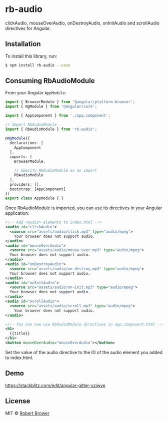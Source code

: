 # rb-audio

clickAudio, mouseOverAudio, onDestroyAudio, onInitAudio and scrollAudio directives for Angular.

## Installation

To install this library, run:

```bash
$ npm install rb-audio --save
```

## Consuming RbAudioModule

From your Angular `AppModule`:

```typescript
import { BrowserModule } from '@angular/platform-browser';
import { NgModule } from '@angular/core';

import { AppComponent } from './app.component';

// Import RbAudioModule
import { RbAudioModule } from 'rb-audio';

@NgModule({
  declarations: [
    AppComponent
  ],
  imports: [
    BrowserModule,

    // Specify RbAudioModule as an import
    RbAudioModule
  ],
  providers: [],
  bootstrap: [AppComponent]
})
export class AppModule { }
```

Once RbAudioModule is imported, you can use its directives in your Angular application:

```xml
<!-- Add <audio> elements to index.html -->
<audio id="clickAudio">
  <source src="assets/audio/click.mp3" type="audio/mpeg">
    Your browser does not support audio.
</audio>
<audio id="mouseOverAudio">
  <source src="assets/audio/mouse-over.mp3" type="audio/mpeg">
  Your browser does not support audio.
</audio>
<audio id="onDestroyAudio">
  <source src="assets/audio/on-destroy.mp3" type="audio/mpeg">
  Your browser does not support audio.
</audio>
<audio id="onInitAudio">
  <source src="assets/audio/on-init.mp3" type="audio/mpeg">
  Your browser does not support audio.
</audio>
<audio id="scrollAudio">
  <source src="assets/audio/scroll.mp3" type="audio/mpeg">
    Your browser does not support audio.
</audio>
```

```xml
<!-- You can now use RbAudioModule directives in app.component.html -->
<h1>
  {{title}}
</h1>
<button mouseOverAudio="mouseOverAudio"></button>
```

Set the value of the audio directive to the ID of the audio element you added to index.html.

## Demo

https://stackblitz.com/edit/angular-gitter-yziwye

## License

MIT © [Robert Brower](mailto:robertbrower.technologies@gmail.com)
